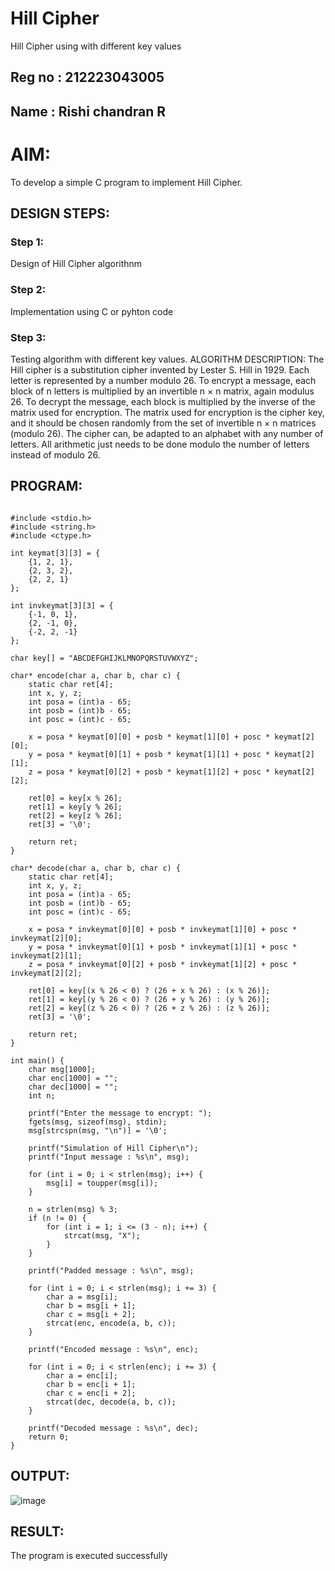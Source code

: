 # Hill Cipher
Hill Cipher using with different key values

## Reg no : 212223043005
## Name :   Rishi chandran R

# AIM:
To develop a simple C program to implement Hill Cipher.

## DESIGN STEPS:

### Step 1:

Design of Hill Cipher algorithnm 

### Step 2:

Implementation using C or pyhton code

### Step 3:

Testing algorithm with different key values. 
ALGORITHM DESCRIPTION:
The Hill cipher is a substitution cipher invented by Lester S. Hill in 1929. Each letter is represented by a number modulo 26. To encrypt a message, each block of n letters is multiplied by an invertible n × n matrix, again modulus 26.
To decrypt the message, each block is multiplied by the inverse of the matrix used for encryption. The matrix used for encryption is the cipher key, and it should be chosen randomly from the set of invertible n × n matrices (modulo 26).
The cipher can, be adapted to an alphabet with any number of letters. All arithmetic just needs to be done modulo the number of letters instead of modulo 26.


## PROGRAM:
```

#include <stdio.h>
#include <string.h>
#include <ctype.h>

int keymat[3][3] = {
    {1, 2, 1},
    {2, 3, 2},
    {2, 2, 1}
};

int invkeymat[3][3] = {
    {-1, 0, 1},
    {2, -1, 0},
    {-2, 2, -1}
};

char key[] = "ABCDEFGHIJKLMNOPQRSTUVWXYZ";

char* encode(char a, char b, char c) {
    static char ret[4];
    int x, y, z;
    int posa = (int)a - 65;
    int posb = (int)b - 65;
    int posc = (int)c - 65;

    x = posa * keymat[0][0] + posb * keymat[1][0] + posc * keymat[2][0];
    y = posa * keymat[0][1] + posb * keymat[1][1] + posc * keymat[2][1];
    z = posa * keymat[0][2] + posb * keymat[1][2] + posc * keymat[2][2];

    ret[0] = key[x % 26];
    ret[1] = key[y % 26];
    ret[2] = key[z % 26];
    ret[3] = '\0';
    
    return ret;
}

char* decode(char a, char b, char c) {
    static char ret[4];
    int x, y, z;
    int posa = (int)a - 65;
    int posb = (int)b - 65;
    int posc = (int)c - 65;
    
    x = posa * invkeymat[0][0] + posb * invkeymat[1][0] + posc * invkeymat[2][0];
    y = posa * invkeymat[0][1] + posb * invkeymat[1][1] + posc * invkeymat[2][1];
    z = posa * invkeymat[0][2] + posb * invkeymat[1][2] + posc * invkeymat[2][2];
    
    ret[0] = key[(x % 26 < 0) ? (26 + x % 26) : (x % 26)];
    ret[1] = key[(y % 26 < 0) ? (26 + y % 26) : (y % 26)];
    ret[2] = key[(z % 26 < 0) ? (26 + z % 26) : (z % 26)];
    ret[3] = '\0';
    
    return ret;
}

int main() {
    char msg[1000];
    char enc[1000] = "";
    char dec[1000] = "";
    int n;

    printf("Enter the message to encrypt: ");
    fgets(msg, sizeof(msg), stdin);
    msg[strcspn(msg, "\n")] = '\0';
    
    printf("Simulation of Hill Cipher\n");
    printf("Input message : %s\n", msg);
    
    for (int i = 0; i < strlen(msg); i++) {
        msg[i] = toupper(msg[i]);
    }
    
    n = strlen(msg) % 3;
    if (n != 0) {
        for (int i = 1; i <= (3 - n); i++) {
            strcat(msg, "X");
        }
    }
    
    printf("Padded message : %s\n", msg);
    
    for (int i = 0; i < strlen(msg); i += 3) {
        char a = msg[i];
        char b = msg[i + 1];
        char c = msg[i + 2];
        strcat(enc, encode(a, b, c));
    }
    
    printf("Encoded message : %s\n", enc);
    
    for (int i = 0; i < strlen(enc); i += 3) {
        char a = enc[i];
        char b = enc[i + 1];
        char c = enc[i + 2];
        strcat(dec, decode(a, b, c));
    }
    
    printf("Decoded message : %s\n", dec);
    return 0;
}
```

## OUTPUT:
![image](https://github.com/user-attachments/assets/7683a553-49a4-4ae6-9be7-25a6b5975220)


## RESULT:
The program is executed successfully
